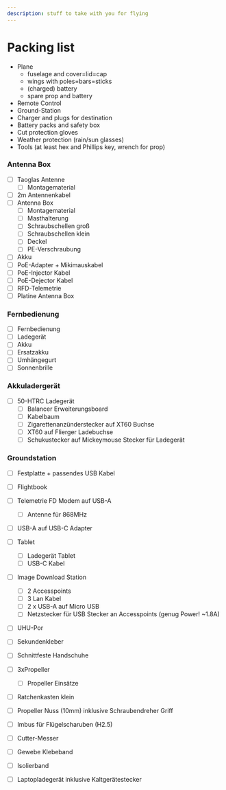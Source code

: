 ```yaml
---
description: stuff to take with you for flying
---
```


# Packing list

* Plane
  * fuselage and cover=lid=cap
  * wings with poles=bars=sticks
  * \(charged\) battery
  * spare prop and battery
* Remote Control
* Ground-Station
* Charger and plugs for destination
* Battery packs and safety box
* Cut protection gloves
* Weather protection \(rain/sun glasses\)
* Tools \(at least hex and Phillips key, wrench for prop\)

### Antenna Box

* [ ] Taoglas Antenne
  * [ ] Montagematerial
* [ ] 2m Antennenkabel
* [ ] Antenna Box
  * [ ] Montagematerial
  * [ ] Masthalterung
  * [ ] Schraubschellen groß
  * [ ] Schraubschellen klein
  * [ ] Deckel
  * [ ] PE-Verschraubung
* [ ] Akku
* [ ] PoE-Adapter + Mikimauskabel
* [ ] PoE-Injector Kabel                                                                                                                                                 
* [ ] PoE-Dejector Kabel
* [ ] RFD-Telemetrie
* [ ] Platine Antenna Box

### Fernbedienung

* [ ] Fernbedienung
* [ ] Ladegerät
* [ ] Akku
* [ ] Ersatzakku
* [ ] Umhängegurt
* [ ] Sonnenbrille

### Akkuladergerät

* [ ] 50-HTRC Ladegerät
  * [ ] Balancer Erweiterungsboard 
  * [ ] Kabelbaum
  * [ ] Zigarettenanzünderstecker auf XT60 Buchse
  * [ ] XT60 auf Flierger Ladebuchse
  * [ ] Schukustecker auf Mickeymouse Stecker für Ladegerät

### Groundstation

* [ ] Festplatte + passendes USB Kabel
* [ ] Flightbook
* [ ] Telemetrie FD Modem auf USB-A
  * [ ] Antenne für 868MHz
* [ ] USB-A auf USB-C Adapter
* [ ] Tablet
  * [ ] Ladegerät Tablet
  * [ ] USB-C Kabel
* [ ] Image Download Station
  * [ ] 2 Accesspoints
  * [ ] 3 Lan Kabel
  * [ ] 2 x USB-A auf Micro USB
  * [ ] Netzstecker für USB Stecker an Accesspoints \(genug Power! ~1.8A\)
* [ ] UHU-Por
* [ ] Sekundenkleber
* [ ] Schnittfeste Handschuhe
* [ ] 3xPropeller 
  * [ ] Propeller Einsätze
* [ ] Ratchenkasten klein
* [ ] Propeller Nuss \(10mm\) inklusive Schraubendreher Griff
* [ ] Imbus für Flügelscharuben \(H2.5\)
* [ ] Cutter-Messer
* [ ] Gewebe Klebeband
* [ ] Isolierband
* [ ] Laptopladegerät inklusive Kaltgerätestecker




